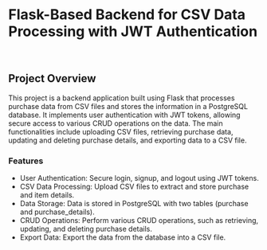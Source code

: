 <h1>Flask-Based Backend for CSV Data Processing with JWT Authentication</h1>
<br>
<h2>Project Overview</h2>
This project is a backend application built using Flask that processes purchase data from CSV files and stores the information in a PostgreSQL database. 
It implements user authentication with JWT tokens, allowing secure access to various CRUD operations on the data. The main functionalities include uploading 
CSV files, retrieving purchase data, updating and deleting purchase details, and exporting data to a CSV file.

<h3>Features</h3>
<ul>
<li>User Authentication: Secure login, signup, and logout using JWT tokens.</li>
<li>CSV Data Processing: Upload CSV files to extract and store purchase and item details.</li>
<li>Data Storage: Data is stored in PostgreSQL with two tables (purchase and purchase_details).</li>
<li>CRUD Operations: Perform various CRUD operations, such as retrieving, updating, and deleting purchase details.</li>
<li>Export Data: Export the data from the database into a CSV file.
</ul>
